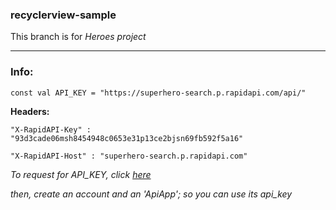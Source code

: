 ### recyclerview-sample
This branch is for *Heroes project*

---
### Info:

    const val API_KEY = "https://superhero-search.p.rapidapi.com/api/"

**Headers:**

    "X-RapidAPI-Key" : "93d3cade06msh8454948c0653e31p13ce2bjsn69fb592f5a16"
    
    "X-RapidAPI-Host" : "superhero-search.p.rapidapi.com"


*To request for API_KEY, click [here](https://rapidapi.com/jakash1997/api/superhero-search/)*

*then, create an account and an 'ApiApp'; so you can use its api_key*

